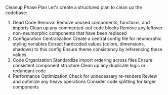 Cleanup Phase Plan Let's create a structured plan to clean up the codebase:

1. Dead Code Removal Remove unused components, functions, and imports Clean up any commented-out code blocks Remove any
   leftover non-neumorphic components that have been replaced
2. Configuration Centralization Create a central config file for neumorphic styling variables Extract hardcoded values
   (colors, dimensions, shadows) to this config Ensure theme consistency by referencing these values
3. Code Organization Standardize import ordering across files Ensure consistent component structure Clean up any
   duplicate logic or redundant code
4. Performance Optimization Check for unnecessary re-renders Review and optimize any heavy operations Consider code
   splitting for larger components
